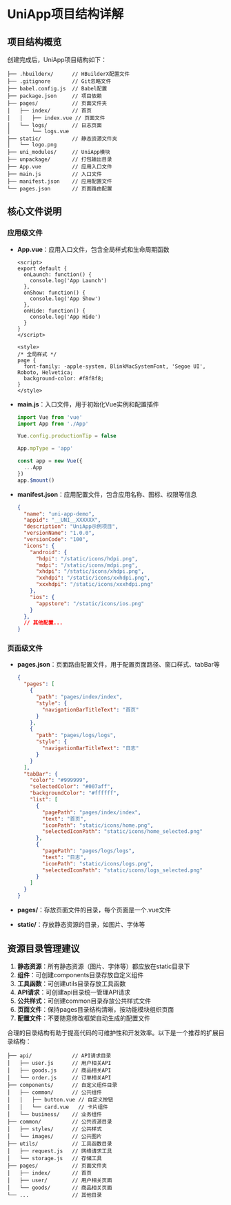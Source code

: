 # UniApp项目结构详解

## 项目结构概览

创建完成后，UniApp项目结构如下：

```
├── .hbuilderx/      // HBuilderX配置文件
├── .gitignore       // Git忽略文件
├── babel.config.js  // Babel配置
├── package.json     // 项目依赖
├── pages/           // 页面文件夹
│   ├── index/       // 首页
│   │   ├── index.vue // 页面文件
│   └── logs/        // 日志页面
│       └── logs.vue
├── static/          // 静态资源文件夹
│   └── logo.png
├── uni_modules/     // UniApp模块
├── unpackage/       // 打包输出目录
├── App.vue          // 应用入口文件
├── main.js          // 入口文件
├── manifest.json    // 应用配置文件
└── pages.json       // 页面路由配置
```

## 核心文件说明

### 应用级文件

- **App.vue**：应用入口文件，包含全局样式和生命周期函数
  ```vue
  <script>
  export default {
    onLaunch: function() {
      console.log('App Launch')
    },
    onShow: function() {
      console.log('App Show')
    },
    onHide: function() {
      console.log('App Hide')
    }
  }
  </script>

  <style>
  /* 全局样式 */
  page {
    font-family: -apple-system, BlinkMacSystemFont, 'Segoe UI', Roboto, Helvetica;
    background-color: #f8f8f8;
  }
  </style>
  ```

- **main.js**：入口文件，用于初始化Vue实例和配置插件
  ```javascript
  import Vue from 'vue'
  import App from './App'

  Vue.config.productionTip = false

  App.mpType = 'app'

  const app = new Vue({
    ...App
  })
  app.$mount()
  ```

- **manifest.json**：应用配置文件，包含应用名称、图标、权限等信息
  ```json
  {
    "name": "uni-app-demo",
    "appid": "__UNI__XXXXXX",
    "description": "UniApp示例项目",
    "versionName": "1.0.0",
    "versionCode": "100",
    "icons": {
      "android": {
        "hdpi": "/static/icons/hdpi.png",
        "mdpi": "/static/icons/mdpi.png",
        "xhdpi": "/static/icons/xhdpi.png",
        "xxhdpi": "/static/icons/xxhdpi.png",
        "xxxhdpi": "/static/icons/xxxhdpi.png"
      },
      "ios": {
        "appstore": "/static/icons/ios.png"
      }
    },
    // 其他配置...
  }
  ```

### 页面级文件

- **pages.json**：页面路由配置文件，用于配置页面路径、窗口样式、tabBar等
  ```json
  {
    "pages": [
      {
        "path": "pages/index/index",
        "style": {
          "navigationBarTitleText": "首页"
        }
      },
      {
        "path": "pages/logs/logs",
        "style": {
          "navigationBarTitleText": "日志"
        }
      }
    ],
    "tabBar": {
      "color": "#999999",
      "selectedColor": "#007aff",
      "backgroundColor": "#ffffff",
      "list": [
        {
          "pagePath": "pages/index/index",
          "text": "首页",
          "iconPath": "static/icons/home.png",
          "selectedIconPath": "static/icons/home_selected.png"
        },
        {
          "pagePath": "pages/logs/logs",
          "text": "日志",
          "iconPath": "static/icons/logs.png",
          "selectedIconPath": "static/icons/logs_selected.png"
        }
      ]
    }
  }
  ```

- **pages/**：存放页面文件的目录，每个页面是一个.vue文件
- **static/**：存放静态资源的目录，如图片、字体等

## 资源目录管理建议

1. **静态资源**：所有静态资源（图片、字体等）都应放在static目录下
2. **组件**：可创建components目录存放自定义组件
3. **工具函数**：可创建utils目录存放工具函数
4. **API请求**：可创建api目录统一管理API请求
5. **公共样式**：可创建common目录存放公共样式文件
6. **页面文件**：保持pages目录结构清晰，按功能模块组织页面
7. **配置文件**：不要随意修改框架自动生成的配置文件

合理的目录结构有助于提高代码的可维护性和开发效率。以下是一个推荐的扩展目录结构：

```
├── api/             // API请求目录
│   ├── user.js      // 用户相关API
│   ├── goods.js     // 商品相关API
│   └── order.js     // 订单相关API
├── components/      // 自定义组件目录
│   ├── common/      // 公共组件
│   │   ├── button.vue // 自定义按钮
│   │   └── card.vue   // 卡片组件
│   └── business/    // 业务组件
├── common/          // 公共资源目录
│   ├── styles/      // 公共样式
│   └── images/      // 公共图片
├── utils/           // 工具函数目录
│   ├── request.js   // 网络请求工具
│   └── storage.js   // 存储工具
├── pages/           // 页面文件夹
│   ├── index/       // 首页
│   ├── user/        // 用户相关页面
│   └── goods/       // 商品相关页面
└── ...              // 其他目录
```